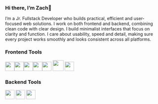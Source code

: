 ### Hi there, I’m **Zach**👋
I’m a Jr. Fullstack Developer who builds practical, efficient and user-focused web solutions. I work on both frontend and backend, combining clean code with clear design. I build minimalist interfaces that focus on clarity and function. I care about usability, speed and detail, making sure every project works smoothly and looks consistent across all platforms.


### Frontend Tools

<img src="https://cdn.jsdelivr.net/gh/devicons/devicon/icons/html5/html5-original.svg" height="30"/><img src="https://cdn.jsdelivr.net/gh/devicons/devicon/icons/css3/css3-original.svg" height="30"/><img src="https://cdn.jsdelivr.net/gh/devicons/devicon/icons/javascript/javascript-original.svg" height="30"/><img src="https://cdn.jsdelivr.net/gh/devicons/devicon/icons/react/react-original.svg" height="30"/><img src="https://cdn.jsdelivr.net/gh/devicons/devicon/icons/bootstrap/bootstrap-original.svg" height="30"/>
<img src="https://cdn.jsdelivr.net/gh/devicons/devicon@latest/icons/tailwindcss/tailwindcss-original.svg" height="35" />
<img src="https://cdn.jsdelivr.net/gh/devicons/devicon/icons/jquery/jquery-original.svg" height="30"/>


### Backend Tools
<img src="https://cdn.jsdelivr.net/gh/devicons/devicon/icons/php/php-original.svg" height="30"/>    <img src="https://cdn.jsdelivr.net/gh/devicons/devicon/icons/laravel/laravel-original.svg" height="30"/>    <img src="https://cdn.jsdelivr.net/gh/devicons/devicon/icons/mysql/mysql-original.svg" height="30"/>


